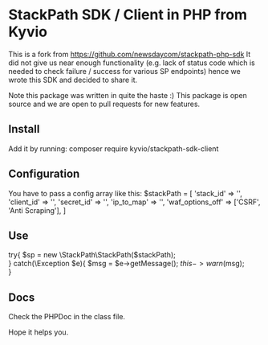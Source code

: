 # StackPath SDK / Client in PHP from Kyvio

This is a fork from https://github.com/newsdaycom/stackpath-php-sdk
It did not give us near enough functionality (e.g. lack of status code which is needed to check failure / success for various SP endpoints) 
hence we wrote this SDK and decided to share it.


Note this package was written in quite the haste :) 
This package is open source and we are open to pull requests for new features.

## Install

Add it by running:
    composer require kyvio/stackpath-sdk-client

## Configuration

You have to pass a config array like this:
$stackPath = [
    'stack_id' => '',
    'client_id' => '',
    'secret_id' => '',
    'ip_to_map' => '',
    'waf_options_off' => ['CSRF', 'Anti Scraping'],
]


## Use

try{
    $sp = new \StackPath\StackPath($stackPath);        
}
catch(\Exception $e){ 
    $msg = $e->getMessage(); 
    $this->warn($msg);            
}


## Docs
Check the PHPDoc in the class file.

Hope it helps you.